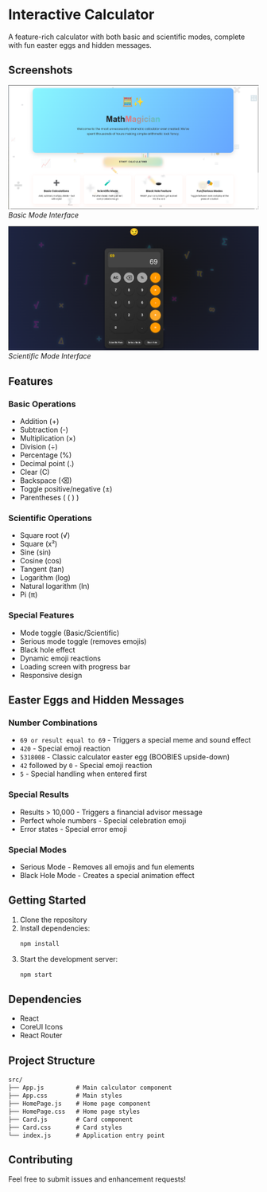 # Interactive Calculator

A feature-rich calculator with both basic and scientific modes, complete with fun easter eggs and hidden messages.

## Screenshots

![Basic Mode](images/s1.png)
*Basic Mode Interface*

![Scientific Mode](images/s2.png)
*Scientific Mode Interface*


## Features

### Basic Operations
- Addition (+)
- Subtraction (-)
- Multiplication (×)
- Division (÷)
- Percentage (%)
- Decimal point (.)
- Clear (C)
- Backspace (⌫)
- Toggle positive/negative (±)
- Parentheses ( ( ) )

### Scientific Operations
- Square root (√)
- Square (x²)
- Sine (sin)
- Cosine (cos)
- Tangent (tan)
- Logarithm (log)
- Natural logarithm (ln)
- Pi (π)

### Special Features
- Mode toggle (Basic/Scientific)
- Serious mode toggle (removes emojis)
- Black hole effect
- Dynamic emoji reactions
- Loading screen with progress bar
- Responsive design

## Easter Eggs and Hidden Messages

### Number Combinations
- `69 or result equal to 69` - Triggers a special meme and sound effect
- `420` - Special emoji reaction
- `5318008` - Classic calculator easter egg (BOOBIES upside-down)
- `42` followed by `0` - Special emoji reaction
- `5` - Special handling when entered first

### Special Results
- Results > 10,000 - Triggers a financial advisor message
- Perfect whole numbers - Special celebration emoji
- Error states - Special error emoji

### Special Modes
- Serious Mode - Removes all emojis and fun elements
- Black Hole Mode - Creates a special animation effect

## Getting Started

1. Clone the repository
2. Install dependencies:
   ```bash
   npm install
   ```
3. Start the development server:
   ```bash
   npm start
   ```

## Dependencies
- React
- CoreUI Icons
- React Router

## Project Structure
```
src/
├── App.js         # Main calculator component
├── App.css        # Main styles
├── HomePage.js    # Home page component
├── HomePage.css   # Home page styles
├── Card.js        # Card component
├── Card.css       # Card styles
└── index.js       # Application entry point
```

## Contributing
Feel free to submit issues and enhancement requests!
